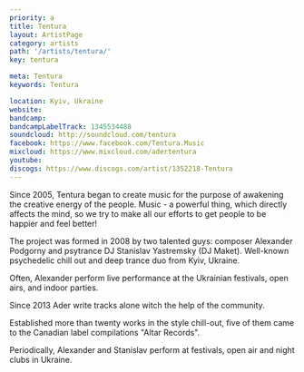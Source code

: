 ```yaml
---
priority: a
title: Tentura
layout: ArtistPage
category: artists
path: '/artists/tentura/'
key: tentura

meta: Tentura
keywords: Tentura

location: Kyiv, Ukraine
website: 
bandcamp: 
bandcampLabelTrack: 1345534488
soundcloud: http://soundcloud.com/tentura
facebook: https://www.facebook.com/Tentura.Music
mixcloud: https://www.mixcloud.com/adertentura
youtube: 
discogs: https://www.discogs.com/artist/1352218-Tentura
---
```


Since 2005, Tentura began to create music for the purpose of awakening the creative energy of the people. Music - a powerful thing, which directly affects the mind, so we try to make all our efforts to get people to be happier and feel better!

The project was formed in 2008 by two talented guys: composer Alexander Podgorny and psytrance DJ Stanislav Yastremsky (DJ Maket).
Well-known psychedelic chill out and deep trance duo from Kyiv, Ukraine.

Often, Alexander perform live performance at the Ukrainian festivals, open airs, and indoor parties.

Since 2013 Ader write tracks alone witch the help of the community.

Еstablished more than twenty works in the style chill-out, five of them came to the Canadian label compilations "Altar Records".

Periodically, Alexander and Stanislav perform at festivals, open air and night clubs in Ukraine.
